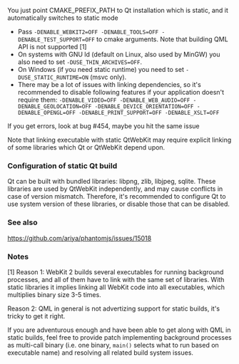 You just point CMAKE_PREFIX_PATH to Qt installation which is static, and it automatically switches to static mode

* Pass `-DENABLE_WEBKIT2=OFF -DENABLE_TOOLS=OFF -DENABLE_TEST_SUPPORT=OFF` to cmake arguments. Note  that building QML API is not supported [1]
* On systems with GNU ld (default on Linux, also used by MinGW) you also need to set `-DUSE_THIN_ARCHIVES=OFF`.
* On Windows (if you need static runtime) you need to set `-DUSE_STATIC_RUNTIME=ON` (msvc only).
* There may be a lot of issues with linking dependencies, so it's recommended to disable following features if your application doesn't require them: `-DENABLE_VIDEO=OFF -DENABLE_WEB_AUDIO=OFF -DENABLE_GEOLOCATION=OFF -DENABLE_DEVICE_ORIENTATION=OFF -DENABLE_OPENGL=OFF -DENABLE_PRINT_SUPPORT=OFF -DENABLE_XSLT=OFF`

If you get errors, look at bug #454, maybe you hit the same issue

Note that linking executable with static QtWebKit may require explicit linking of some libraries which Qt or QtWebKit depend upon.

### Configuration of static Qt build

Qt can be built with bundled libraries: libpng, zlib, libjpeg, sqlite. These libraries are used by QtWebKit independently, and may cause conflicts in case of version mismatch. Therefore, it's recommended to configure Qt to use system version of these libraries, or disable those that can be disabled.

### See also

https://github.com/ariya/phantomjs/issues/15018

### Notes

[1] Reason 1: WebKit 2 builds several executables for running background processes, and all of them have to link with the same set of libraries. With static libraries it implies linking all WebKit code into all executables, which multiplies binary size 3-5 times.

Reason 2: QML in general is not advertizing support for static builds, it's tricky to get it right.

If you are adventurous enough and have been able to get along with QML in static builds, feel free to provide patch implementing background processes as multi-call binary (i.e. one binary, `main()` selects what to run based on executable name) and resolving all related build system issues.